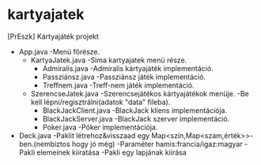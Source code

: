 # kartyajatek
[PrEszk] Kártyajáték projekt

* App.java 
-Menü főrésze.
  * KartyaJatek.java 
  -Sima kartyajatek menü része.
    * Admiralis.java 
    -Admiralis kártyajáték implementáció.
    * Passziánsz.java 
    -Passziánsz játék implementáció.
    * Treffnem.java 
    -Treff-nem játék implementáció.
  * SzerencseJatek.java
  -Szerencsejátékos kártyajátékok menüje. 
  -Be kell lépni/regisztrálni(adatok "data" fileba).
    * BlackJackClient.java
    -BlackJack kliens implementációja.
    * BlackJackServer.java
    -BlackJack szerver implementáció.
    * Poker.java
    -Póker implementációja.
* Deck.java 
-Paklit létrehoz&visszaad egy Map<szin,Map<szam,érték>>-ben.(nembiztos hogy jó még)
-Paraméter hamis:francia/igaz:magyar
-Pakli elemeinek kiiratása
-Pakli egy lapjának kiírása

